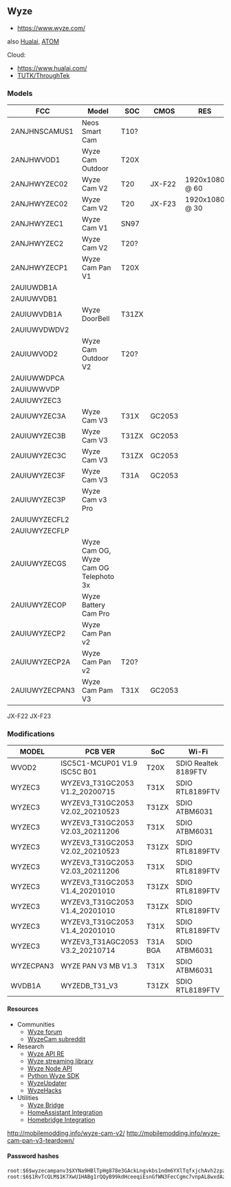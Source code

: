 Wyze
----
- https://www.wyze.com/

also [Hualai](hualai.md), [ATOM](atom.md)

Cloud:
- https://www.hualai.com/
- [TUTK/ThroughTek](https://www.tutk.com/)

### Models

| FCC            | Model                                 | SOC   | CMOS   | RES            | SPI    | WIFI       | Link                                   |
|----------------|---------------------------------------|-------|--------|----------------|--------|------------|----------------------------------------|
| 2ANJHNSCAMUS1  | Neos Smart Cam                        | T10?  |        |                |        | RTL8189FTV |                                        |
| 2ANJHWVOD1     | Wyze Cam Outdoor                      | T20X  |        |                |        | RTL8189FTV |                                        |
| 2ANJHWYZEC02   | Wyze Cam V2                           | T20   | JX-F22 | 1920x1080 @ 60 |        | RTL8189FTV |                                        |
| 2ANJHWYZEC02   | Wyze Cam V2                           | T20   | JX-F23 | 1920x1080 @ 30 |        | RTL8189FTV |                                        |
| 2ANJHWYZEC1    | Wyze Cam V1                           | SN97  |        |                |        | USB?       |                                        |
| 2ANJHWYZEC2    | Wyze Cam V2                           | T20?  |        |                |        |            |                                        |
| 2ANJHWYZECP1   | Wyze Cam Pan V1                       | T20X  |        |                |        | RTL8189FTV |                                        |
| 2AUIUWDB1A     |                                       |       |        |                |        |            |                                        |
| 2AUIUWVDB1     |                                       |       |        |                |        |            |                                        |
| 2AUIUWVDB1A    | Wyze DoorBell                         | T31ZX |        |                | 25Q128 | RTL8189FTV |                                        |
| 2AUIUWVDWDV2   |                                       |       |        |                |        |            |                                        |
| 2AUIUWVOD2     | Wyze Cam Outdoor V2                   | T20?  |        |                |        | RTL8189FTV |                                        |
| 2AUIUWWDPCA    |                                       |       |        |                |        |            |                                        |
| 2AUIUWWVDP     |                                       |       |        |                |        |            |                                        |
| 2AUIUWYZEC3    |                                       |       |        |                |        |            |                                        |
| 2AUIUWYZEC3A   | Wyze Cam V3                           | T31X  | GC2053 |                | 25Q128 | RTL8189FTV | https://www.wyze.com/products/wyze-cam |
| 2AUIUWYZEC3B   | Wyze Cam V3                           | T31ZX | GC2053 |                | 25Q128 | RTL8189FTV | https://www.wyze.com/products/wyze-cam |
| 2AUIUWYZEC3C   | Wyze Cam V3                           | T31ZX | GC2053 |                | 25Q128 | RTL8189FTV | https://www.wyze.com/products/wyze-cam |
| 2AUIUWYZEC3F   | Wyze Cam V3                           | T31A  | GC2053 |                | 25Q128 | ATBM6031   | https://www.wyze.com/products/wyze-cam |
| 2AUIUWYZEC3P   | Wyze Cam v3 Pro                       |       |        |                |        |            |                                        |
| 2AUIUWYZECFL2  |                                       |       |        |                |        |            |                                        |
| 2AUIUWYZECFLP  |                                       |       |        |                |        |            |                                        |
| 2AUIUWYZECGS   | Wyze Cam OG, Wyze Cam OG Telephoto 3x |       |        |                |        |            |                                        |
| 2AUIUWYZECOP   | Wyze Battery Cam Pro                  |       |        |                |        |            |                                        |
| 2AUIUWYZECP2   | Wyze Cam Pan v2                       |       |        |                |        |            |                                        |
| 2AUIUWYZECP2A  | Wyze Cam Pan v2                       | T20?  |        |                |        |            |                                        |
| 2AUIUWYZECPAN3 | Wyze Cam Pam V3                       | T31X  | GC2053 |                | 25Q128 | ATBM6031   | https://www.wyze.com/products/wyze-cam |

JX-F22 
JX-F23

### Modifications

| MODEL     | PCB VER                         | SoC      | Wi-Fi                |
|-----------|---------------------------------|----------|----------------------|
| WVOD2     | ISC5C1-MCUP01 V1.9 ISC5C B01    | T20X     | SDIO Realtek 8189FTV |
| WYZEC3    | WYZEV3_T31GC2053 V1.2_20200715  | T31X     | SDIO RTL8189FTV      |
| WYZEC3    | WYZEV3_T31GC2053 V2.02_20210523 | T31ZX    | SDIO ATBM6031        |
| WYZEC3    | WYZEV3_T31GC2053 V2.03_20211206 | T31X     | SDIO ATBM6031        |
| WYZEC3    | WYZEV3_T31GC2053 V2.02_20210523 | T31ZX    | SDIO RTL8189FTV      |
| WYZEC3    | WYZEV3_T31GC2053 V2.03_20211206 | T31X     | SDIO RTL8189FTV      |
| WYZEC3    | WYZEV3_T31GC2053 V1.4_20201010  | T31ZX    | SDIO RTL8189FTV      |
| WYZEC3    | WYZEV3_T31GC2053 V1.4_20201010  | T31ZX    | SDIO RTL8189FTV      |
| WYZEC3    | WYZEV3_T31GC2053 V1.4_20201010  | T31X     | SDIO RTL8189FTV      |
| WYZEC3    | WYZEV3_T31AGC2053 V3.2_20210714 | T31A BGA | SDIO ATBM6031        |
| WYZECPAN3 | WYZE PAN V3 MB V1.3             | T31X     | SDIO ATBM6031        |
| WVDB1A    | WYZEDB_T31_V3                   | T31ZX    | SDIO RTL8189FTV      |

#### Resources

- Communities
    - [Wyze forum](https://forums.wyze.com/)
    - [WyzeCam subreddit](https://www.reddit.com/r/wyzecam/)
- Research
    - [Wyze API RE](https://github.com/nblavoie/wyzecam-api)
    - [Wyze streaming library](https://github.com/kroo/wyzecam)
    - [Wyze Node API](https://github.com/noelportugal/wyze-node)
    - [Python Wyze SDK](https://github.com/shauntarves/wyze-sdk)
    - [WyzeUpdater](https://github.com/HclX/WyzeUpdater)
    - [WyzeHacks](https://github.com/HclX/WyzeHacks)
- Utilities
    - [Wyze Bridge](https://github.com/mrlt8/docker-wyze-bridge)
    - [HomeAssistant Integration](https://github.com/SecKatie/ha-wyzeapi)
    - [Homebridge Integration](https://github.com/misenhower/homebridge-wyze-connected-home)

http://mobilemodding.info/wyze-cam-v2/
http://mobilemodding.info/wyze-cam-pan-v3-teardown/

#### Password hashes

```
root:$6$wyzecampanv3$XYNa9HBlTpHg878e3GAckLngvkbs1ndm6YXlTqfxjchAvh2zpzyjtbg4BSvd2cM/dgGx7.FwQEcCbxAg9ODGf1:0:0:99999:7:::
root:$6$1RvTcQLM$1K7XwU1HABg1rQQyB99kdHceeqiEsnGfWN3FecCgmc7vnpAL8wxdAzsbLVbLSCXsBRuwVVSnWnVqKDu2a.rw7/:17942:0:99999:7:::
```
